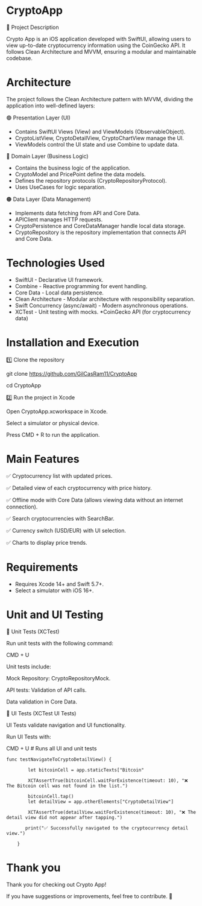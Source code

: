 # CryptoApp

📌 Project Description

Crypto App is an iOS application developed with SwiftUI, allowing users to view up-to-date cryptocurrency information using the CoinGecko API. It follows Clean Architecture and MVVM, ensuring a modular and maintainable codebase.

# Architecture

The project follows the Clean Architecture pattern with MVVM, dividing the application into well-defined layers:

🟢 Presentation Layer (UI)
* Contains SwiftUI Views (View) and ViewModels (ObservableObject).
* CryptoListView, CryptoDetailView, CryptoChartView manage the UI.
* ViewModels control the UI state and use Combine to update data.
  
🔵 Domain Layer (Business Logic)
* Contains the business logic of the application.
* CryptoModel and PricePoint define the data models.
* Defines the repository protocols (CryptoRepositoryProtocol).
* Uses UseCases for logic separation.

🟠 Data Layer (Data Management)
* Implements data fetching from API and Core Data.
* APIClient manages HTTP requests.
* CryptoPersistence and CoreDataManager handle local data storage.
* CryptoRepository is the repository implementation that connects API and Core Data.

# Technologies Used

* SwiftUI - Declarative UI framework.
* Combine - Reactive programming for event handling.
* Core Data - Local data persistence.
* Clean Architecture - Modular architecture with responsibility separation.
* Swift Concurrency (async/await) - Modern asynchronous operations.
* XCTest - Unit testing with mocks.
*CoinGecko API (for cryptocurrency data)

# Installation and Execution

1️⃣ Clone the repository

git clone https://github.com/GilCasRam11/CryptoApp

cd CryptoApp

2️⃣ Run the project in Xcode

Open CryptoApp.xcworkspace in Xcode.

Select a simulator or physical device.

Press CMD + R to run the application.

# Main Features

✅ Cryptocurrency list with updated prices.

✅ Detailed view of each cryptocurrency with price history.

✅ Offline mode with Core Data (allows viewing data without an internet connection).

✅ Search cryptocurrencies with SearchBar.

✅ Currency switch (USD/EUR) with UI selection.

✅ Charts to display price trends.

# Requirements 

* Requires Xcode 14+ and Swift 5.7+.
* Select a simulator with iOS 16+.

# Unit and UI Testing

📍 Unit Tests (XCTest)

Run unit tests with the following command:

CMD + U

Unit tests include:

Mock Repository: CryptoRepositoryMock.

API tests: Validation of API calls.

Data validation in Core Data.

📍 UI Tests (XCTest UI Tests)

UI Tests validate navigation and UI functionality.

Run UI Tests with:

CMD + U  # Runs all UI and unit tests

```
func testNavigateToCryptoDetailView() {
 
        let bitcoinCell = app.staticTexts["Bitcoin"
        
        XCTAssertTrue(bitcoinCell.waitForExistence(timeout: 10), "❌ The Bitcoin cell was not found in the list.")
        
        bitcoinCell.tap()
        let detailView = app.otherElements["CryptoDetailView"]
        
        XCTAssertTrue(detailView.waitForExistence(timeout: 10), "❌ The detail view did not appear after tapping.")
        
       print("✅ Successfully navigated to the cryptocurrency detail view.")
       
    }
```

# Thank you

Thank you for checking out Crypto App! 

If you have suggestions or improvements, feel free to contribute. 🤝
